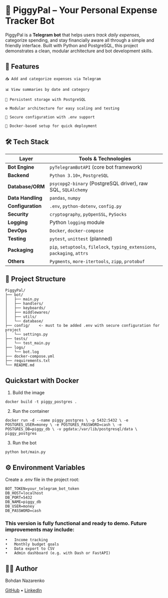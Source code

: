 # 🐷 PiggyPal – Your Personal Expense Tracker Bot


PiggyPal is a **Telegram bot** that helps users _track daily expenses_, categorize spending, and stay financially aware
all through a simple and friendly interface. Built with Python and PostgreSQL, this project demonstrates a clean, 
modular architecture and bot development skills.

## 🚀 Features

    📥 Add and categorize expenses via Telegram
    
    📊 View summaries by date and category
    
    🧠 Persistent storage with PostgreSQL
    
    ⚙️ Modular architecture for easy scaling and testing
    
    🔐 Secure configuration with .env support
    
    🐳 Docker-based setup for quick deployment

## 🛠️ Tech Stack

| Layer            | Tools & Technologies                                                                 |
|------------------|----------------------------------------------------------------------------------------|
| **Bot Engine**   | `pyTelegramBotAPI` (core bot framework)                                               |
| **Backend**      | `Python 3.10+`, `PostgreSQL`                                                          |
| **Database/ORM** | `psycopg2-binary` (PostgreSQL driver), raw SQL, `SQLAlchemy`                          |
| **Data Handling**| `pandas`, `numpy`                                                                     |
| **Configuration**| `.env`, `python-dotenv`, `config.py`                                                  |
| **Security**     | `cryptography`, `pyOpenSSL`, `PySocks`                                                |
| **Logging**      | Python `logging` module                                                               |
| **DevOps**       | `Docker`, `docker-compose`                                                            |
| **Testing**      | `pytest`, `unittest` (planned)                                                        |
| **Packaging**    | `pip`, `setuptools`, `filelock`, `typing_extensions`, `packaging`, `attrs`            |
| **Others**       | `Pygments`, `more-itertools`, `zipp`, `protobuf`                                      |


## 📁 Project Structure

    PiggyPal/
    ├── bot/
    │   ├── main.py
    │   ├── handlers/
    │   ├── keyboards/
    │   ├── middlewares/
    │   ├── utils/
    │   └── database/
    ├── config/    <- must to be added .env with secure configuration for project
    │   └── settings.py   
    ├── tests/
    │   └── test_main.py
    ├── logs/
    │   └── bot.log
    ├── docker-compose.yml
    ├── requirements.txt
    └── README.md

## Quickstart with Docker

1.	Build the image

`docker build -t piggy_postgres .`

2. Run the container

`docker run -d --name piggy_postgres \
  -p 5432:5432 \
  -e POSTGRES_USER=money \
  -e POSTGRES_PASSWORD=cash \
  -e POSTGRES_DB=piggy_db \
  -v pgdata:/var/lib/postgresql/data \
  piggy_postgres`

3. Run the bot

`python bot/main.py`


## ⚙️ Environment Variables

Create a .env file in the project root:

    BOT_TOKEN=your_telegram_bot_token
    DB_HOST=localhost
    DB_PORT=5432
    DB_NAME=piggy_db
    DB_USER=money
    DB_PASSWORD=cash

### This version is fully functional and ready to demo. Future improvements may include:

	•	Income tracking
	•	Monthly budget goals
	•	Data export to CSV
	•	Admin dashboard (e.g. with Dash or FastAPI)

## 👨‍💻 Author

Bohdan Nazarenko

[GitHub](https://github.com/BohdNazarenko) • [LinkedIn](https://www.linkedin.com/in/bohdan-nazarenko-2akad605b2/)







